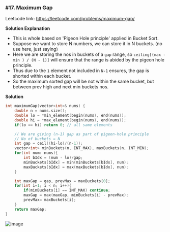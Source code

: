 ### #17. Maximum Gap

Leetcode link: https://leetcode.com/problems/maximum-gap/

**Solution Explanation**
- This is whole based on 'Pigeon Hole principle' applied in Bucket Sort.
-  Suppose we want to store N numbers, we can store it in N buckets. (no use here, just saying)
- Here we are storing the nos in buckets of a `gap` range, so `ceiling[(max - min ) / (N - 1)]` will ensure that the range is abided by the pigeon hole principle.
- Thus due to the `1` element not included in `N-1` ensures, the gap is shorted within each bucket.
- So the maximum sorted gap will be not within the same bucket, but between prev high and next min buckets nos.

**Solution**
```cpp
int maximumGap(vector<int>& nums) {
    double n = nums.size();
    double lo = *min_element(begin(nums), end(nums));
    double hi = *max_element(begin(nums), end(nums));
    if(lo == hi) return 0; // all same elements

    // We are giving (n-1) gap as part of pigeon-hole principle
    // No of buckets = N
    int gap = ceil((hi-lo)/(n-1));
    vector<int> minBuckets(n, INT_MAX), maxBuckets(n, INT_MIN);
    for(int num: nums){
        int bIdx = (num - lo)/gap;
        minBuckets[bIdx] = min(minBuckets[bIdx], num);
        maxBuckets[bIdx] = max(maxBuckets[bIdx], num);
    }

    int maxGap = gap, prevMax = maxBuckets[0];
    for(int i=1; i < n; i++){
        if(minBuckets[i] == INT_MAX) continue;
        maxGap = max(maxGap, minBuckets[i] - prevMax);
        prevMax= maxBuckets[i];
    }
    return maxGap;
}
```

![image](https://user-images.githubusercontent.com/27401142/201004824-b75c4e36-9839-47f6-a67b-6a7bf42443ee.png)
